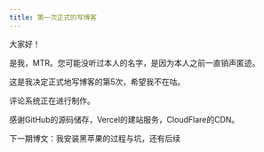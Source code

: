 ```yaml
---
title: 第一次正式的写博客
---
```


大家好！

是我，MTR。您可能没听过本人的名字，是因为本人之前一直销声匿迹。

这是我决定正式地写博客的第5次，希望我不在咕。

评论系统正在进行制作。

感谢GitHub的源码储存，Vercel的建站服务，CloudFlare的CDN。

下一期博文：我安装黑苹果的过程与坑，还有后续